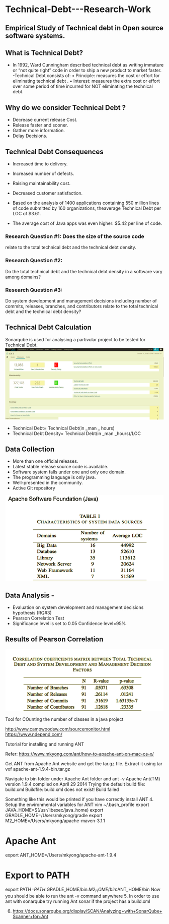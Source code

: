 # Technical-Debt---Research-Work

## Empirical Study of Technical debt in Open source software systems.

## What is Technical Debt?
- In 1992, Ward Cunningham described technical debt as
writing immature or “not quite right” code in order to ship a
new product to market faster.
-Technical Debt consists of:
  • Principle: measures the cost or effort for eliminating technical
  debt .
  • Interest: measures the extra cost or effort over some period of
  time incurred for NOT eliminating the technical debt.
  
## Why do we consider Technical Debt ?
- Decrease current release Cost.
- Release faster and sooner.
- Gather more information.
- Delay Decisions.

## Technical Debt Consequences
- Increased time to delivery.
- Increased number of defects.
- Raising maintainability cost.
- Decreased customer satisfaction. 

- Based on the analysis of 1400 applications containing 550 million lines of code submitted by 160 organizations, theaverage Technical Debt per LOC of $3.61.
- The average cost of Java apps was even higher: $5.42 per line of code. 

### Research Question #1: Does the size of the source code
relate to the total technical debt and the technical debt density.
### Research Question #2: 
Do the total technical debt and the technical debt density in a software vary among domains?
### Research Question #3: 
Do system development and management decisions including number of commits, releases, branches, and contributors relate to the total technical debt and the technical debt density?

## Technical Debt Calculation
 Sonarqube is used for analysing a partivular project to be tested for Technical Debt.
![SonarqubeAnalysis](./imgs/sonar.png)
 - Technical Debt= Technical Debt(in _man _ hours)
 - Technical Debt Density= Technical Debt(in _man _hours)/LOC
 
 ## Data Collection
- More than one official releases.
- Latest stable release source code is available.
- Software system falls under one and only one domain.
- The programming language is only java.
- Well-presented in the community.
- Active Git repository

![Data Collection using Apache](./imgs/DataCollection.png)

## Data Analysis - 
- Evaluation on system development and management decisions hypothesis (RQ#3)
- Pearson Correlation Test
- Significance level is set to 0.05 Confidence level=95%

## Results of Pearson Correlation
![PearsonResults](./imgs/PearsonResult.png)



Tool for COunting the number of classes in a java project

http://www.campwoodsw.com/sourcemonitor.html
https://www.ndepend.com/


Tutorial for installing and running ANT 

Refer: https://www.mkyong.com/ant/how-to-apache-ant-on-mac-os-x/

Get ANT from Apache Ant website and get the tar.gz file.
Extract it using tar vxf apache-ant-1.9.4-bin.tar.gz


Navigate to bin folder under Apache Ant folder and 
ant -v
Apache Ant(TM) version 1.9.4 compiled on April 29 2014
Trying the default build file: build.xml
Buildfile: build.xml does not exist!
Build failed



Something like this would be printed if you have correctly install ANT
4. Setup the environmental variables for ANT
vim ~/.bash_profile
export JAVA_HOME=$(/usr/libexec/java_home)
export GRADLE_HOME=/Users/mkyong/gradle
export M2_HOME=/Users/mkyong/apache-maven-3.1.1

# Apache Ant
export ANT_HOME=/Users/mkyong/apache-ant-1.9.4

# Export to PATH
export PATH=$PATH:$GRADLE_HOME/bin:$M2_HOME/bin:$ANT_HOME/bin
Now you should be able to run the ant -v  command anywhere
5. In order to use ant with sonarqube try running 
 Ant sonar if the project has a build.xml


6. https://docs.sonarqube.org/display/SCAN/Analyzing+with+SonarQube+Scanner+for+Ant
